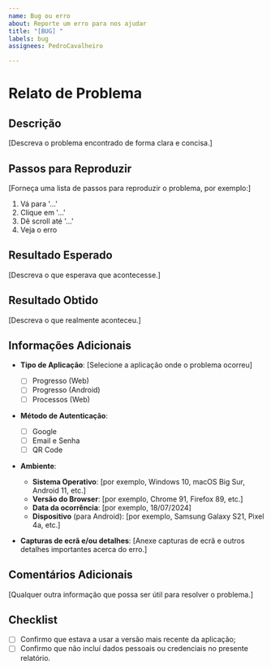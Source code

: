 ```yaml
---
name: Bug ou erro
about: Reporte um erro para nos ajudar
title: "[BUG] "
labels: bug
assignees: PedroCavalheiro

---
```


# Relato de Problema

## Descrição

[Descreva o problema encontrado de forma clara e concisa.]

## Passos para Reproduzir

[Forneça uma lista de passos para reproduzir o problema, por exemplo:]
1. Vá para '...'
2. Clique em '...'
3. Dê scroll até '...'
4. Veja o erro

## Resultado Esperado

[Descreva o que esperava que acontecesse.]

## Resultado Obtido

[Descreva o que realmente aconteceu.]

## Informações Adicionais

- **Tipo de Aplicação**: [Selecione a aplicação onde o problema ocorreu]
  - [ ] Progresso (Web)
  - [ ] Progresso (Android)
  - [ ] Processos (Web)

- **Método de Autenticação**:
  - [ ] Google
  - [ ] Email e Senha
  - [ ] QR Code

- **Ambiente**:
  - **Sistema Operativo**: [por exemplo, Windows 10, macOS Big Sur, Android 11, etc.]
  - **Versão do Browser**: [por exemplo, Chrome 91, Firefox 89, etc.]
  - **Data da ocorrência**: [por exemplo, 18/07/2024]
  - **Dispositivo** (para Android): [por exemplo, Samsung Galaxy S21, Pixel 4a, etc.]

- **Capturas de ecrã e/ou detalhes**:
  [Anexe capturas de ecrã e outros detalhes importantes acerca do erro.]

## Comentários Adicionais

[Qualquer outra informação que possa ser útil para resolver o problema.]

## Checklist

 - [ ] Confirmo que estava a usar a versão mais recente da aplicação;
 - [ ] Confirmo que não incluí dados pessoais ou credenciais no presente relatório.
